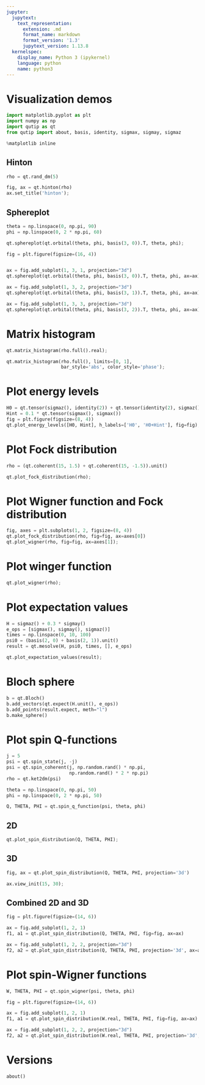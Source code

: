 ```yaml
---
jupyter:
  jupytext:
    text_representation:
      extension: .md
      format_name: markdown
      format_version: '1.3'
      jupytext_version: 1.13.8
  kernelspec:
    display_name: Python 3 (ipykernel)
    language: python
    name: python3
---
```


# Visualization demos

```python
import matplotlib.pyplot as plt
import numpy as np
import qutip as qt
from qutip import about, basis, identity, sigmax, sigmay, sigmaz

%matplotlib inline
```

## Hinton

```python
rho = qt.rand_dm(5)
```

```python
fig, ax = qt.hinton(rho)
ax.set_title('hinton');
```

## Sphereplot

```python
theta = np.linspace(0, np.pi, 90)
phi = np.linspace(0, 2 * np.pi, 60)
```

```python
qt.sphereplot(qt.orbital(theta, phi, basis(3, 0)).T, theta, phi);
```

```python
fig = plt.figure(figsize=(16, 4))


ax = fig.add_subplot(1, 3, 1, projection="3d")
qt.sphereplot(qt.orbital(theta, phi, basis(3, 0)).T, theta, phi, ax=ax)

ax = fig.add_subplot(1, 3, 2, projection="3d")
qt.sphereplot(qt.orbital(theta, phi, basis(3, 1)).T, theta, phi, ax=ax)

ax = fig.add_subplot(1, 3, 3, projection="3d")
qt.sphereplot(qt.orbital(theta, phi, basis(3, 2)).T, theta, phi, ax=ax);
```

# Matrix histogram

```python
qt.matrix_histogram(rho.full().real);
```

```python
qt.matrix_histogram(rho.full(), limits=[0, 1],
                    bar_style='abs', color_style='phase');
```

# Plot energy levels

```python
H0 = qt.tensor(sigmaz(), identity(2)) + qt.tensor(identity(2), sigmaz())
Hint = 0.1 * qt.tensor(sigmax(), sigmax())
fig = plt.figure(figsize=(8, 4))
qt.plot_energy_levels([H0, Hint], h_labels=['H0', 'H0+Hint'], fig=fig);
```

# Plot Fock distribution

```python
rho = (qt.coherent(15, 1.5) + qt.coherent(15, -1.5)).unit()
```

```python
qt.plot_fock_distribution(rho);
```

# Plot Wigner function and Fock distribution

```python
fig, axes = plt.subplots(1, 2, figsize=(8, 4))
qt.plot_fock_distribution(rho, fig=fig, ax=axes[0])
qt.plot_wigner(rho, fig=fig, ax=axes[1]);
```

# Plot winger function

```python
qt.plot_wigner(rho);
```

# Plot expectation values

```python
H = sigmaz() + 0.3 * sigmay()
e_ops = [sigmax(), sigmay(), sigmaz()]
times = np.linspace(0, 10, 100)
psi0 = (basis(2, 0) + basis(2, 1)).unit()
result = qt.mesolve(H, psi0, times, [], e_ops)
```

```python
qt.plot_expectation_values(result);
```

# Bloch sphere

```python
b = qt.Bloch()
b.add_vectors(qt.expect(H.unit(), e_ops))
b.add_points(result.expect, meth="l")
b.make_sphere()
```

# Plot spin Q-functions

```python
j = 5
psi = qt.spin_state(j, -j)
psi = qt.spin_coherent(j, np.random.rand() * np.pi,
                       np.random.rand() * 2 * np.pi)
rho = qt.ket2dm(psi)
```

```python
theta = np.linspace(0, np.pi, 50)
phi = np.linspace(0, 2 * np.pi, 50)
```

```python
Q, THETA, PHI = qt.spin_q_function(psi, theta, phi)
```

## 2D

```python
qt.plot_spin_distribution(Q, THETA, PHI);
```

## 3D

```python
fig, ax = qt.plot_spin_distribution(Q, THETA, PHI, projection='3d')

ax.view_init(15, 30);
```

## Combined 2D and 3D

```python
fig = plt.figure(figsize=(14, 6))

ax = fig.add_subplot(1, 2, 1)
f1, a1 = qt.plot_spin_distribution(Q, THETA, PHI, fig=fig, ax=ax)

ax = fig.add_subplot(1, 2, 2, projection="3d")
f2, a2 = qt.plot_spin_distribution(Q, THETA, PHI, projection='3d', ax=ax);
```

# Plot spin-Wigner functions

```python
W, THETA, PHI = qt.spin_wigner(psi, theta, phi)
```

```python
fig = plt.figure(figsize=(14, 6))

ax = fig.add_subplot(1, 2, 1)
f1, a1 = qt.plot_spin_distribution(W.real, THETA, PHI, fig=fig, ax=ax)

ax = fig.add_subplot(1, 2, 2, projection="3d")
f2, a2 = qt.plot_spin_distribution(W.real, THETA, PHI, projection='3d', ax=ax);
```

# Versions

```python
about()
```
